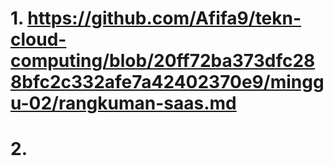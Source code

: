 # 1. https://github.com/Afifa9/tekn-cloud-computing/blob/20ff72ba373dfc288bfc2c332afe7a42402370e9/minggu-02/rangkuman-saas.md
# 2. 
